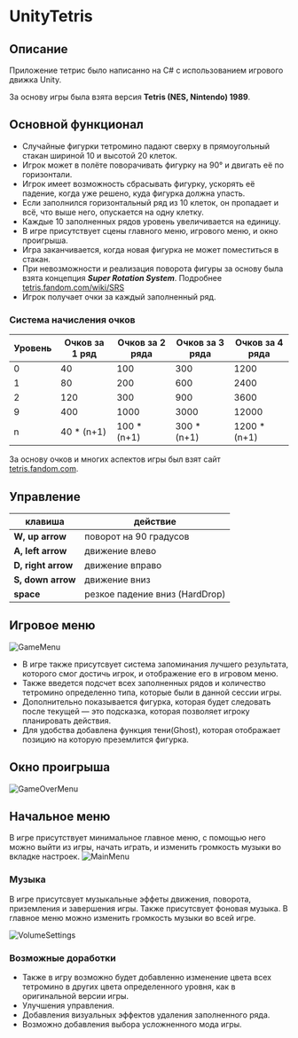 # **UnityTetris**

## **Описание**
Приложение тетрис было написанно на С# с использованием игрового движка Unity.

За основу игры была взята версия **Tetris (NES, Nintendo) 1989**. 

## **Основной функционал**

* Случайные фигурки тетромино падают сверху в прямоугольный стакан шириной 10 и высотой 20 клеток.
* Игрок может в полёте поворачивать фигурку на 90° и двигать её по горизонтали.
* Игрок имеет возможность сбрасывать фигурку, ускорять её падение, когда уже решено, куда фигурка должна упасть.
* Если заполнился горизонтальный ряд из 10 клеток, он пропадает и всё, что выше него, опускается на одну клетку. 
* Каждые 10 заполненных рядов уровень увеличивается на единицу.
* В игре присутствует сцены главного меню, игрового меню, и окно проигрыша.
* Игра заканчивается, когда новая фигурка не может поместиться в стакан.
* При невозможности и реализация поворота фигуры за основу была взята концепция ***Super Rotation System***. Подробнее [tetris.fandom.com/wiki/SRS](https://tetris.fandom.com/wiki/SRS)
* Игрок получает очки за каждый заполненный ряд.

### **Система начисления очков**
Уровень   | Очков за 1 ряд  |  Очков за 2 ряда  |   Очков за 3 ряда  |  Очков за 4 ряда  
---       |      ---        | ---               |---                 |---
0         | 40              |       100         |        300         |  1200
1         | 80              |       200         |        600         |  2400
2         | 120             |       300         |        900         |  3600
9         | 400             |       1000        |        3000        |  12000
n         | 40 * (n+1)      |      100 * (n+1)  |       300 * (n+1)  |  1200 * (n+1)

За основу очков и многих аспектов игры был взят сайт [tetris.fandom.com](https://tetris.fandom.com/wiki/Scoring).

## **Управление**

клавиша | действие  
---     | ---
**W, up arrow**       | поворот на 90 градусов
**A, left arrow**     | движение влево
**D, right arrow**    | движение вправо
**S, down arrow**     | движение вниз
**space**             | резкое падение вниз (HardDrop)

## **Игровое меню**
![GameMenu](https://user-images.githubusercontent.com/74231423/130103740-610f9dfb-ebe5-46d2-bed8-fbd4807f27c5.png)
* В игре также присутсвует система запоминания лучшего результата, которого смог достичь игрок, и отображение его в игровом меню.
* Также введется подсчет всех заполненных рядов и количество тетромино определенно типа, которые были в данной сессии игры.
* Дополнительно показывается фигурка, которая будет следовать после текущей — это подсказка, которая позволяет игроку планировать действия.
* Для удобства добавлена функция тени(Ghost), которая отображает позицию на которую преземлится фигурка.

## **Окно проигрыша**
![GameOverMenu](https://user-images.githubusercontent.com/74231423/130103753-b9cc888a-1ef9-447a-9ae8-363ff473df49.png)
## **Начальное меню**
В игре присутствует минимальное главное меню, с помощью него можно выйти из игры, начать играть, и изменить громкость музыки во вкладке настроек. 
![MainMenu](https://user-images.githubusercontent.com/74231423/130101968-8b882ce2-f18b-44e1-93e0-44d79a57ae42.png)

 ### **Музыка**
 В игре присутсвует музыкальные эффеты движения, поворота, приземления и завершения игры. Также присутсвует фоновая музыка. В главное меню можно изменить громкость музыки во всей игре. 
 
![VolumeSettings](https://user-images.githubusercontent.com/74231423/130101587-cbe677bb-6f24-4d41-bc11-d0c405ba74c1.png)


### **Возможные доработки**
* Также в игру возможно будет добавленно изменение цвета всех тетромино в других цвета определенного уровня, как в оригинальной версии игры. 
* Улучшения управления.
* Добавления визуальных эффектов удаления заполненного ряда.
* Возможно добавления выбора усложненного мода игры. 
